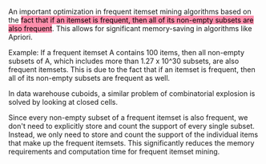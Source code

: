 An important optimization in frequent itemset mining algorithms based on the <mark style="background: #FF5582A6;">fact that if an itemset is frequent, then all of its non-empty subsets are also frequent</mark>. This allows for significant memory-saving in algorithms like Apriori.

Example:
If a frequent itemset A contains 100 items, then all non-empty subsets of A, which includes more than 1.27 x 10^30 subsets, are also frequent itemsets. This is due to the fact that if an itemset is frequent, then all of its non-empty subsets are frequent as well.

In data warehouse cuboids, a similar problem of combinatorial explosion is solved by looking at closed cells.

Since every non-empty subset of a frequent itemset is also frequent, we don't need to explicitly store and count the support of every single subset. Instead, we only need to store and count the support of the individual items that make up the frequent itemsets. This significantly reduces the memory requirements and computation time for frequent itemset mining.